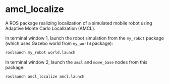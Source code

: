 # amcl_localize

A ROS package realizing localization of a simulated mobile robot using Adaptive Monte Carlo Localization (AMCL). 

In terminal window 1, launch the robot simulation from the `my_robot` package (which uses Gazebo world from `my_world` package):

```bash
roslaunch my_robot world.launch
```

In terminal window 2, launch the `amcl` and `move_base` nodes from this package:

```bash
roslaunch amcl_localize amcl.launch
```